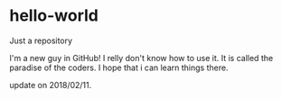 # hello-world
Just a repository


I'm a new guy in GitHub!
I relly don't know how to use it.
It is called the paradise of the coders.
I hope that i can learn things there.

update on 2018/02/11.
